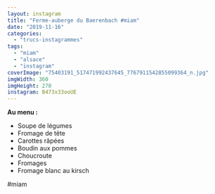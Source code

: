 ```yaml
---
layout: instagram
title: "Ferme-auberge du Baerenbach #miam"
date: "2019-11-16"
categories: 
  - "trucs-instagrammes"
tags: 
  - "miam"
  - "alsace"
  - "instagram"
coverImage: "75403191_517471992437645_7767911542855099364_n.jpg"
imgWidth: 360
imgHeight: 270
instagram: B473x33ooUE
---
```


**Au menu :**

- Soupe de légumes
- Fromage de tête
- Carottes râpées
- Boudin aux pommes
- Choucroute
- Fromages
- Fromage blanc au kirsch

#miam
